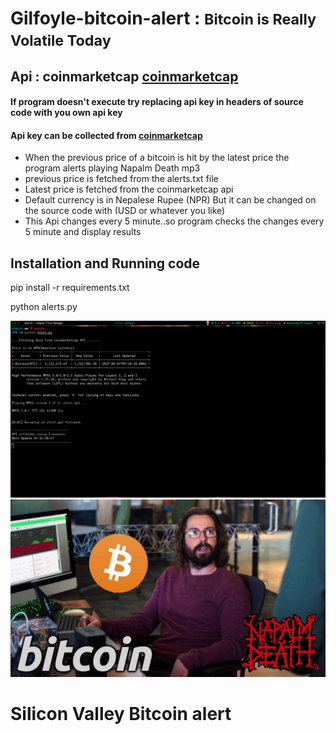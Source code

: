 # Gilfoyle-bitcoin-alert : <small>Bitcoin is Really Volatile Today </small>
## Api : coinmarketcap <a href="https://coinmarketcap.com/api/documentation/v1/#">coinmarketcap</a>
#### If program doesn't execute try replacing api key in headers of source code with you own api key 
#### Api key can be collected from <a href="https://coinmarketcap.com/api/documentation/v1/#">coinmarketcap</a>
<ul>

  <li>When the previous price of a bitcoin is hit by the latest price the  program alerts playing Napalm Death mp3</li>
  <li>previous price is fetched from the alerts.txt file</li>
  <li>Latest price is fetched from the coinmarketcap api </li>
  <li>Default currency is in Nepalese Rupee (NPR) But it can be changed on the source code with (USD or whatever you like)</li>
  <li>This Api changes every 5 minute..so program checks the changes every 5 minute and display results</li>
  </ul>
 
## Installation and Running code
<p> pip install -r requirements.txt</p> 
<p> python alerts.py </p>

  <img src="update.png" title="console output">




<img src="gilfoyle.jpg"  title="silicon valley bitcoin alert">

# Silicon Valley Bitcoin alert
